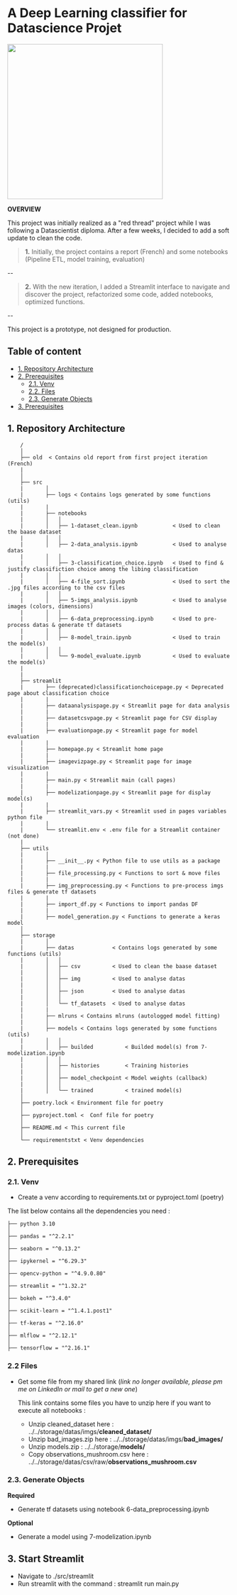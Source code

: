 # A Deep Learning classifier for Datascience Projet 



<img src="./media/mushroom_img.jpeg" width="350" height="350">





**OVERVIEW**

This project was initially realized as a "red thread" project while I was following a Datascientist diploma. After a few weeks, I decided to add a soft update to clean the code.


>**1.** Initially, the project contains a report (French) and some notebooks (Pipeline ETL, model training, evaluation)

--

>**2.** With the new iteration, I added a Streamlit interface to navigate and discover the project, refactorized some code, added notebooks, optimized functions.

--

This project is a prototype, not designed for production.




## Table of content
- [1. Repository Architecture](#1-repository-architecture)
- [2. Prerequisites](#2-prerequisites)
    - [2.1. Venv](#21-venv)
    - [2.2. Files](#22-files)
    - [2.3. Generate Objects](#22-generate-objects)
- [3. Prerequisites](#3-prerequisites)

## 1. Repository Architecture
```
    /   
    │
    ├── old  < Contains old report from first project iteration (French)
    |
    │
    ├── src
    |       │  
    |       ├── logs < Contains logs generated by some functions (utils)
    |       |            
    |       ├── notebooks                            
    |       │   │
    |       │   ├── 1-dataset_clean.ipynb           < Used to clean the baase dataset
    |       │   │                                   
    |       │   ├── 2-data_analysis.ipynb           < Used to analyse datas
    |       │   │
    |       │   ├── 3-classification_choice.ipynb   < Used to find & justify classifiction choice among the libing classification
    |       │   │
    |       │   ├── 4-file_sort.ipynb               < Used to sort the .jpg files according to the csv files
    |       │   │
    |       │   ├── 5-imgs_analysis.ipynb           < Used to analyse images (colors, dimensions)
    |       │   │ 
    |       │   ├── 6-data_preprocessing.ipynb      < Used to pre-process datas & generate tf datasets
    |       │   │
    |       │   ├── 8-model_train.ipynb             < Used to train the model(s)
    |       │   │
    |       │   └── 9-model_evaluate.ipynb          < Used to evaluate the model(s)
    |
    |
    ├── streamlit
    |       ├── (deprecated)classificationchoicepage.py < Deprecated page about classification choice
    |       |
    |       ├── dataanalysispage.py < Streamlit page for data analysis
    |       |
    |       ├── datasetcsvpage.py < Streamlit page for CSV display
    |       |
    |       ├── evaluationpage.py < Streamlit page for model evaluation
    |       |
    |       ├── homepage.py < Streamlit home page
    |       |
    |       ├── imagevizpage.py < Streamlit page for image visualization
    |       |
    |       ├── main.py < Streamlit main (call pages)
    |       |
    |       ├── modelizationpage.py < Streamlit page for display model(s)
    |       |
    |       ├── streamlit_vars.py < Streamlit used in pages variables python file
    |       |
    |       └── streamlit.env < .env file for a Streamlit container (not done)
    |
    ├── utils
    |       │  
    |       ├── __init__.py < Python file to use utils as a package
    |       |            
    |       ├── file_processing.py < Functions to sort & move files
    |       |                           
    |       ├── img_preprocessing.py < Functions to pre-process imgs files & generate tf datasets
    |       |                           
    |       ├── import_df.py < Functions to import pandas DF
    |       |                           
    |       ├── model_generation.py < Functions to generate a keras model
    │
    ├── storage
    |       │  
    |       ├── datas            < Contains logs generated by some functions (utils)
    |       │   │
    |       │   ├── csv          < Used to clean the baase dataset
    |       │   │                                   
    |       │   ├── img          < Used to analyse datas
    |       │   │                                   
    |       │   ├── json         < Used to analyse datas
    |       │   │                                   
    |       │   └── tf_datasets  < Used to analyse datas
    |       |                
    |       ├── mlruns < Contains mlruns (autologged model fitting)                            
    |       │  
    |       ├── models < Contains logs generated by some functions (utils)
    |       │   │
    |       │   ├── builded          < Builded model(s) from 7-modelization.ipynb
    |       │   │                                                          
    |       │   ├── histories        < Training histories
    |       │   │                                   
    |       │   ├── model_checkpoint < Model weights (callback)
    |       │   │
    |       │   └── trained          < trained model(s)
    │
    ├── poetry.lock < Environment file for poetry
    │
    ├── pyproject.toml <  Conf file for poetry
    │
    ├── README.md < This current file
    │
    └── requirementstxt < Venv dependencies
```


## 2. Prerequisites

### 2.1. Venv
- Create a venv according to requirements.txt or pyproject.toml (poetry)

The list below contains all the dependencies you need :

    
    ├── python 3.10
    │
    ├── pandas = "^2.2.1"
    │
    ├── seaborn = "^0.13.2"
    │
    ├── ipykernel = "^6.29.3"
    │
    ├── opencv-python = "^4.9.0.80"
    │
    ├── streamlit = "^1.32.2"
    │
    ├── bokeh = "^3.4.0"
    │
    ├── scikit-learn = "^1.4.1.post1"
    │    
    ├── tf-keras = "^2.16.0"
    │
    ├── mlflow = "^2.12.1"
    │
    ├── tensorflow = "^2.16.1"



### 2.2 Files
- Get some file from my shared link (*link no longer available, please pm me on LinkedIn or mail to get a new one*)

    This link contains some files you have to unzip here if you want to execute all notebooks :
    - Unzip cleaned_dataset here : ../../storage/datas/imgs/**cleaned_dataset/**
    - Unzip bad_images.zip here : ../../storage/datas/imgs/**bad_images/**
    - Unzip models.zip : ../../storage/**models/**
    - Copy observations_mushroom.csv here : ../../storage/datas/csv/raw/**observations_mushroom.csv**


### 2.3. Generate Objects 
**Required**
- Generate tf datasets using notebook 6-data_preprocessing.ipynb

**Optional**
- Generate a model using 7-modelization.ipynb


## 3. Start Streamlit
- Navigate to ./src/streamlit
- Run streamlit with the command : streamlit run main.py